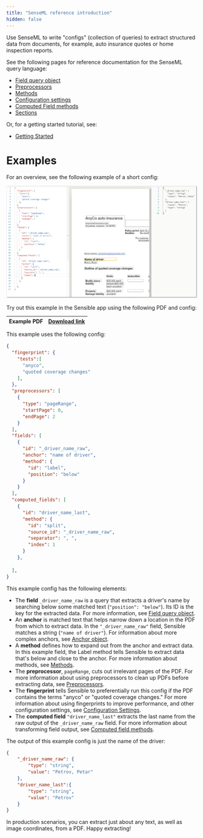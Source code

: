 ```yaml
---
title: "SenseML reference introduction"
hidden: false
---
```


 Use SenseML to write "configs" (collection of queries) to extract structured data from documents, for example, auto insurance quotes or home inspection reports.

See the following pages for reference documentation for the SenseML query language:

- [Field query object](doc:field-query-object)
- [Preprocessors](doc:preprocessors)
- [Methods](doc:methods)
- [Configuration settings](doc:configuration-settings)
- [Computed Field methods](doc:computed-field-methods)
- [Sections](doc:sections)

Or, for a getting started tutorial, see:

- [Getting Started](doc:quickstart)

Examples
====

For an overview, see the following example of a short config:

![Click to enlarge](https://raw.githubusercontent.com/sensible-hq/sensible-docs/main/readme-sync/assets/v0/images/final/senseml_intro.png)

Try out this example in the Sensible app using the following PDF and config:

| Example PDF | [Download link](https://raw.githubusercontent.com/sensible-hq/sensible-docs/main/readme-sync/assets/v0/pdfs/split.pdf) |
| ---------------------------- | ------------------------------------------------------------ |

This example uses the following config:


```json
{
  "fingerprint": {
    "tests":[
      "anyco",
      "quoted coverage changes"
    ],
  },
  "preprocessors": [
    {
      "type": "pageRange",
      "startPage": 0,
      "endPage": 2
    }
  ],
  "fields": [
    {
      "id": "_driver_name_raw",
      "anchor": "name of driver",
      "method": {
        "id": "label",
        "position": "below"
      }
    }
  ],
  "computed_fields": [
    {
      "id": "driver_name_last",
      "method": {
        "id": "split",
        "source_id": "_driver_name_raw",
        "separator": ", ",
        "index": 1
      }
    },

  ],
}
```

This example config has the following elements:

- The **field** `_driver_name_raw` is a query that extracts a driver's name by searching below some matched text (`"position": "below"`). Its ID is the key for the extracted data. For more information, see [Field query object](doc:field-query-object).
- An **anchor** is matched text that helps narrow down a location in the PDF from which to extract data. In the `"_driver_name_raw"` field, Sensible matches a string (`"name of driver"`). For information about more complex anchors, see [Anchor object](doc:anchor).
- A **method** defines how to expand out from the anchor and extract data. In this example field, the Label method tells Sensible to extract data that's below and close to the anchor. For more information about methods, see [Methods](doc:methods).
- The **preprocessor**, `pageRange`, cuts out irrelevant pages of the PDF. For more information about using preprocessors to clean up PDFs before extracting data, see [Preprocessors](doc:preprocessors).
- The **fingerprint** tells Sensible to preferentially run this config if the PDF contains the terms "anyco" or "quoted coverage changes." For more information about using fingerprints to improve performance, and other configuration settings, see [Configuration Settings](doc:configuration-settings).
- The **computed field** `"driver_name_last"` extracts the last name from the raw output of the `_driver_name_raw` field. For more information about transforming field output, see [Computed field methods](doc:computed-field-methods).



The output of this example config is just the name of the driver:

```json
{
    "_driver_name_raw": {
        "type": "string",
        "value": "Petrov, Petar"
    },
    "driver_name_last":{
        "type": "string",
        "value": "Petrov"
    }
}
```

  In production scenarios, you can extract just about any text, as well as image coordinates, from a PDF. Happy extracting! 

